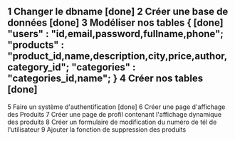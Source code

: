 1 Changer le dbname [done]
2 Créer une base de données [done]
3 Modéliser nos tables { [done]
    "users" : "id,email,password,fullname,phone";
    "products" : "product_id,name,description,city,price,author,category_id";
    "categories" : "categories_id,name";
}
4 Créer nos tables [done]
-------------------------------------------------------------------

5 Faire un système d'authentification [done]
6 Créer une page d'affichage des Produits
7 Créer une page de profil contenant l'affichage dynamique des produits
8 Créer un formulaire de modification du numéro de tél de l'utilisateur
9 Ajouter la fonction de suppression des produits
